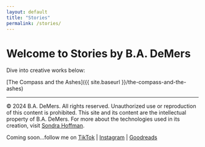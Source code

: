 ```yaml
---
layout: default
title: "Stories"
permalink: /stories/
---
```

# Welcome to Stories by B.A. DeMers

Dive into creative works below:

[The Compass and the Ashes]({{ site.baseurl }}/the-compass-and-the-ashes)

---

&copy; 2024 B.A. DeMers. All rights reserved. Unauthorized use or reproduction of this content is prohibited. This site and its content are the intellectual property of B.A. DeMers. For more about the technologies used in its creation, visit [Sondra Hoffman](https://sondrahoffman.online).

Coming soon...follow me on [TikTok](#) | [Instagram](#) | [Goodreads](#)